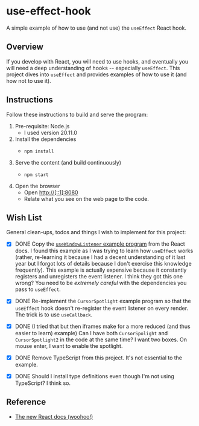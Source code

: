 # use-effect-hook

A simple example of how to use (and not use) the `useEffect` React hook.


## Overview

If you develop with React, you will need to use hooks, and eventually you will need a deep understanding of hooks --
especially `useEffect`. This project dives into `useEffect` and provides examples of how to use it (and how not to use
it).


## Instructions

Follow these instructions to build and serve the program:

1. Pre-requisite: Node.js
    * I used version 20.11.0
2. Install the dependencies
    * ```shell
      npm install
      ```
3. Serve the content (and build continuously)
    * ```shell
      npm start
      ```
4. Open the browser
    * Open <http://[::1]:8080>
    * Relate what you see on the web page to the code. 


## Wish List

General clean-ups, todos and things I wish to implement for this project:

* [x] DONE Copy the [`useWindowListener` example program](https://react.dev/reference/react/useEffect#examples-custom-hooks)
  from the React docs. I found this example as I was trying to learn how `useEffect` works (rather, re-learning it
  because I had a decent understanding of it last year but I forgot lots of details because I don't exercise this
  knowledge frequently). This example is actually expensive because it constantly registers and unregisters the event
  listener. I think they got this one wrong? You need to be *extremely careful* with the dependencies you pass to `useEffect`.
* [x] DONE Re-implement the `CursorSpotlight` example program so that the `useEffect` hook doesn't re-register
  the event listener on every render. The trick is to use `useCallback`.
* [x] DONE (I tried that but then iframes make for a more reduced (and thus easier to learn) example) Can I have both `CursorSpolight` and `CursorSpotlight2` in the code at the same time? I want two boxes. On mouse
  enter, I want to enable the spotlight.
* [x] DONE Remove TypeScript from this project. It's not essential to the example.
* [x] DONE Should I install type definitions even though I'm not using TypeScript? I think so.


## Reference

* [The new React docs (woohoo!)](https://react.dev/)
